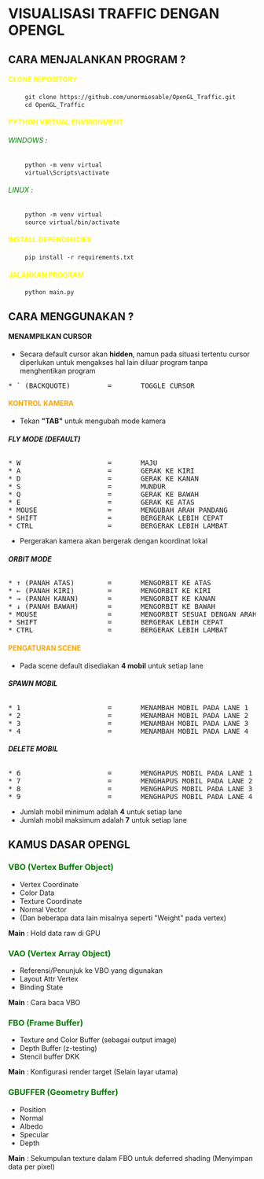# VISUALISASI TRAFFIC DENGAN OPENGL

## CARA MENJALANKAN PROGRAM ?

#### <span style="color: yellow;">CLONE REPOSITORY</span>
<pre>
    <code>git clone https://github.com/unormiesable/OpenGL_Traffic.git</code>
    <code>cd OpenGL_Traffic</code>
</pre>

#### <span style="color: yellow;">PYTHON VIRTUAL ENVIRONMENT</span>
###### <span style="color: green;">WINDOWS</span> :

<pre>
    <code>python -m venv virtual</code>
    <code>virtual\Scripts\activate</code>
</pre>

###### <span style="color: green;">LINUX</span> :
<pre>
    <code>python -m venv virtual</code>
    <code>source virtual/bin/activate</code>
</pre>

#### <span style="color: yellow;">INSTALL DEPENDENCIES</span>
<pre>
    <code>pip install -r requirements.txt</code>
</pre>

#### <span style="color: yellow;">JALANKAN PROGRAM</span>
<pre>
    <code>python main.py</code>
</pre>

## CARA MENGGUNAKAN ?

#### **MENAMPILKAN CURSOR**
* Secara default cursor akan **hidden**, namun pada situasi tertentu cursor diperlukan untuk mengakses hal lain diluar program tanpa menghentikan program
<pre>
* ` (BACKQUOTE)         =       TOGGLE CURSOR
</pre>

#### <span style="color: orange;">KONTROL KAMERA</span>

* Tekan **"TAB"** untuk mengubah mode kamera

###### **FLY MODE (DEFAULT)**
<pre>
* W                     =       MAJU
* A                     =       GERAK KE KIRI
* D                     =       GERAK KE KANAN
* S                     =       MUNDUR
* Q                     =       GERAK KE BAWAH
* E                     =       GERAK KE ATAS
* MOUSE                 =       MENGUBAH ARAH PANDANG
* SHIFT                 =       BERGERAK LEBIH CEPAT
* CTRL                  =       BERGERAK LEBIH LAMBAT
</pre>

* Pergerakan kamera akan bergerak dengan koordinat lokal

###### **ORBIT MODE**
<pre>
* ↑ (PANAH ATAS)        =       MENGORBIT KE ATAS
* ← (PANAH KIRI)        =       MENGORBIT KE KIRI
* → (PANAH KANAN)       =       MENGORBIT KE KANAN
* ↓ (PANAH BAWAH)       =       MENGORBIT KE BAWAH
* MOUSE                 =       MENGORBIT SESUAI DENGAN ARAH MOUSE
* SHIFT                 =       BERGERAK LEBIH CEPAT
* CTRL                  =       BERGERAK LEBIH LAMBAT
</pre>

#### <span style="color: orange;">PENGATURAN SCENE</span>
* Pada scene default disediakan **4 mobil** untuk setiap lane

###### **SPAWN MOBIL**
<pre>
* 1                     =       MENAMBAH MOBIL PADA LANE 1
* 2                     =       MENAMBAH MOBIL PADA LANE 2
* 3                     =       MENAMBAH MOBIL PADA LANE 3
* 4                     =       MENAMBAH MOBIL PADA LANE 4
</pre>

###### **DELETE MOBIL**
<pre>
* 6                     =       MENGHAPUS MOBIL PADA LANE 1
* 7                     =       MENGHAPUS MOBIL PADA LANE 2
* 8                     =       MENGHAPUS MOBIL PADA LANE 3
* 9                     =       MENGHAPUS MOBIL PADA LANE 4
</pre>
* Jumlah mobil minimum adalah **4** untuk setiap lane
* Jumlah mobil maksimum adalah **7** untuk setiap lane

## **KAMUS DASAR OPENGL**

### <span style="color: green;">VBO (Vertex Buffer Object)</span>
* Vertex Coordinate
* Color Data
* Texture Coordinate
* Normal Vector
* (Dan beberapa data lain misalnya seperti "Weight" pada vertex)

**Main** : Hold data raw di GPU

### <span style="color: green;">VAO (Vertex Array Object)</span>
* Referensi/Penunjuk ke VBO yang digunakan
* Layout Attr Vertex
* Binding State

**Main** : Cara baca VBO

### <span style="color: green;">FBO (Frame Buffer)</span>
* Texture and Color Buffer (sebagai output image)
* Depth Buffer (z-testing)
* Stencil buffer DKK

**Main** : Konfigurasi render target (Selain layar utama)

### <span style="color: green;">GBUFFER (Geometry Buffer)</span>
* Position
* Normal
* Albedo
* Specular
* Depth

**Main** : Sekumpulan texture dalam FBO untuk deferred shading (Menyimpan data per pixel)
